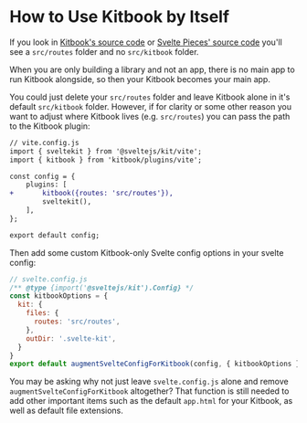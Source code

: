 # How to Use Kitbook by Itself

If you look in [Kitbook's source code](https://github.com/jacob-8/kitbook/tree/main/packages/kitbook) or [Svelte Pieces' source code](https://github.com/jacob-8/kitbook/tree/main/packages/svelte-pieces) you'll see a `src/routes` folder and no `src/kitbook` folder.

When you are only building a library and not an app, there is no main app to run Kitbook alongside, so then your Kitbook becomes your main app.

You could just delete your `src/routes` folder and leave Kitbook alone in it's default `src/kitbook` folder. However, if for clarity or some other reason you want to adjust where Kitbook lives (e.g. `src/routes`) you can pass the path to the Kitbook plugin:

```diff
// vite.config.js
import { sveltekit } from '@sveltejs/kit/vite';
import { kitbook } from 'kitbook/plugins/vite';

const config = {
	plugins: [
+		kitbook({routes: 'src/routes'}),
		sveltekit(),
	],
};

export default config;
```

Then add some custom Kitbook-only Svelte config options in your svelte config:

```js
// svelte.config.js
/** @type {import('@sveltejs/kit').Config} */
const kitbookOptions = { 
  kit: { 
    files: { 
      routes: 'src/routes',
    },
    outDir: '.svelte-kit',
  }
}
export default augmentSvelteConfigForKitbook(config, { kitbookOptions });
```

You may be asking why not just leave `svelte.config.js` alone and remove `augmentSvelteConfigForKitbook` altogether? That function is still needed to add other important items such as the default `app.html` for your Kitbook, as well as default file extensions.


